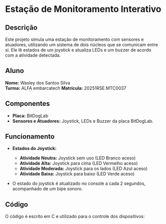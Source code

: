 # Estação de Monitoramento Interativo  

## Descrição  
Este projeto simula uma estação de monitoramento com sensores e atuadores, utilizando um sistema de dois núcleos que se comunicam entre si. Ele lê estados de um joystick e atualiza LEDs e um buzzer de acordo com a atividade detectada.  

## Aluno  
**Nome:** Wasley dos Santos Silva  
**Turma:** ALFA embarcatech 
**Matrícula:** 20251RSE.MTC0037  

## Componentes  
- **Placa:** BitDogLab  
- **Sensores e Atuadores:** Joystick, LEDs e Buzzer da placa BitDogLab.  

## Funcionamento  
- **Estados do Joystick:**  
  - **Atividade Neutra:** Joystick sem uso (LED Branco aceso)  
  - **Atividade Alta:** Joystick para cima (LED Vermelho aceso)  
  - **Atividade Moderada:** Joystick para os lados (LED Azul aceso)  
  - **Atividade Baixa:** Joystick para baixo (LED Verde aceso)  

- O estado do joystick é atualizado no console a cada 2 segundos, acompanhado de um bipe sonoro.  

## Código  
O código é escrito em C e utilizado para o controle dos dispositivos: 
